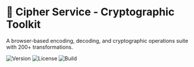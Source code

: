 # 🔐 Cipher Service - Cryptographic Toolkit

A browser-based encoding, decoding, and cryptographic operations suite with 200+ transformations.

![Version](https://img.shields.io/badge/version-1.0.0-blue.svg)
![License](https://img.shields.io/badge/license-MIT-green.svg)
![Build](https://img.shields.io/badge/build-passing-brightgreen.svg)